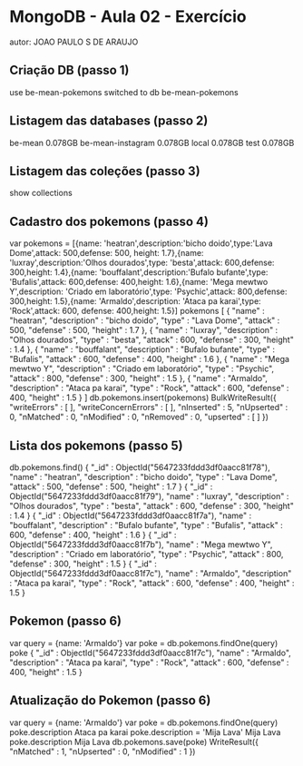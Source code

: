 # MongoDB - Aula 02 - Exercício
autor: JOAO PAULO S DE ARAUJO

## Criação DB (passo 1)
use be-mean-pokemons
switched to db be-mean-pokemons

## Listagem das databases (passo 2)
be-mean            0.078GB
be-mean-instagram  0.078GB
local              0.078GB
test               0.078GB


## Listagem das coleções (passo 3)
show collections

## Cadastro dos pokemons (passo 4)
var pokemons = [{name: 'heatran',description:'bicho doido',type:'Lava Dome',attack: 500,defense: 500, height: 1.7},{name: 'luxray',description:'Olhos dourados',type: 'besta',attack: 600,defense: 300,height: 1.4},{name: 'bouffalant',description:'Bufalo bufante',type: 'Bufalis',attack: 600,defense: 400,height: 1.6},{name: 'Mega mewtwo Y',description: 'Criado em laboratório',type: 'Psychic',attack: 800,defense: 300,height: 1.5},{name: 'Armaldo',description: 'Ataca pa karai',type: 'Rock',attack: 600, defense: 400,height: 1.5}]
pokemons
[
        {
                "name" : "heatran",
                "description" : "bicho doido",
                "type" : "Lava Dome",
                "attack" : 500,
                "defense" : 500,
                "height" : 1.7
        },
        {
                "name" : "luxray",
                "description" : "Olhos dourados",
                "type" : "besta",
                "attack" : 600,
                "defense" : 300,
                "height" : 1.4
        },
        {
                "name" : "bouffalant",
                "description" : "Bufalo bufante",
                "type" : "Bufalis",
                "attack" : 600,
                "defense" : 400,
                "height" : 1.6
        },
        {
                "name" : "Mega mewtwo Y",
                "description" : "Criado em laboratório",
                "type" : "Psychic",
                "attack" : 800,
                "defense" : 300,
                "height" : 1.5
        },
        {
                "name" : "Armaldo",
                "description" : "Ataca pa karai",
                "type" : "Rock",
                "attack" : 600,
                "defense" : 400,
                "height" : 1.5
        }
]
db.pokemons.insert(pokemons)
BulkWriteResult({
        "writeErrors" : [ ],
        "writeConcernErrors" : [ ],
        "nInserted" : 5,
        "nUpserted" : 0,
        "nMatched" : 0,
        "nModified" : 0,
        "nRemoved" : 0,
        "upserted" : [ ]
})


## Lista dos pokemons (passo 5)
db.pokemons.find()
{ 
	"_id" : ObjectId("5647233fddd3df0aacc81f78"), 
	"name" : "heatran", 
	"description" : "bicho doido", 
	"type" : "Lava Dome",
	"attack" : 500, 
	"defense" : 500, 
	"height" : 1.7 
}
{ 
	"_id" : ObjectId("5647233fddd3df0aacc81f79"), 
	"name" : "luxray", 
	"description" : "Olhos dourados", 
	"type" : "besta",
	"attack" : 600, 
	"defense" : 300, 
	"height" : 1.4 
}
{ 
	"_id" : ObjectId("5647233fddd3df0aacc81f7a"), 
	"name" : "bouffalant", 
	"description" : "Bufalo bufante", 
	"type" : "Bufalis", 
	"attack" : 600, 
	"defense" : 400, 
	"height" : 1.6 
}
{ 
	"_id" : ObjectId("5647233fddd3df0aacc81f7b"), 
	"name" : "Mega mewtwo Y", 
	"description" : "Criado em laboratório", 
	"type" : "Psychic", 
	"attack" : 800, 
	"defense" : 300, 
	"height" : 1.5 
}
{ 
	"_id" : ObjectId("5647233fddd3df0aacc81f7c"), 
	"name" : "Armaldo", 
	"description" : "Ataca pa karai", 
	"type" : "Rock", 
	"attack" : 600, 
	"defense" : 400, 
	"height" : 1.5 
}

## Pokemon (passo 6)
var query = {name: 'Armaldo'}
var poke = db.pokemons.findOne(query)
poke
{
        "_id" : ObjectId("5647233fddd3df0aacc81f7c"),
        "name" : "Armaldo",
        "description" : "Ataca pa karai",
        "type" : "Rock",
        "attack" : 600,
        "defense" : 400,
        "height" : 1.5
}


## Atualização do Pokemon (passo 6)
var query = {name: 'Armaldo'}
var poke = db.pokemons.findOne(query)
poke.description
Ataca pa karai
poke.description = 'Mija Lava'
Mija Lava
poke.description
Mija Lava
db.pokemons.save(poke)
WriteResult({ 
	"nMatched" : 1,
	"nUpserted" : 0, 
	"nModified" : 1 
})